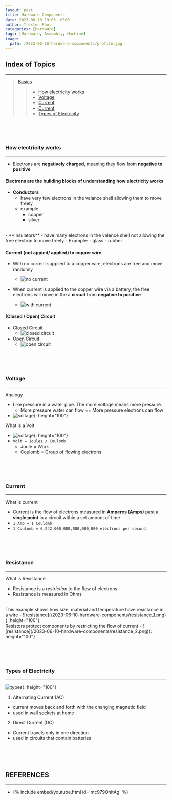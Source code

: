 ```yaml
---
layout: post
title: Hardware Components
date: 2023-06-10 19:03 -0500
author: Tresten Pool
categories: [Hardware]
tags: [Hardware, Assembly, Machine] 
image:
  path: /2023-06-10-hardware-components/profile.jpg
---
```


<!------------------------------------------------------->
<!------------ C COMPILATION & EXECUTION ---------------->
<!------------------------------------------------------->
## Index of Topics
---
> [Basics]()
>> + [How electricity works](#1.1)
>> + [Voltage](#1.2)
>> + [Current](#1.3)
>> + [Current](#1.4)
>> + [Types of Electricity](#1.5)



<!------------------------------------------------------->
<!------------ HOW ELECTRICITY WORKS -------------------->
<!------------------------------------------------------->
<br><br><br>
### How electricity works <a id='1.1'></a>
---
- Electrons are **negatively charged**, meaning they flow from **negative to positive**

#### Electrons are the building blocks of understanding how electricity works
- **Conductors**
  - have very few electrons in the valance shell allowing them to move freely 
  - example
    - copper
    - silver
<br>
- **Insulators**
  - have many electrons in the valence shell not allowing the free electron to move freely
  - Example:
    - glass
    - rubber

#### Current (not appied/ applied) to copper wire
- With no current supplied to a copper wire, electrons are free and move randomly
  - ![no current](/2023-06-10-hardware-components/no_current.png)

- When current is applied to the copper wire via a battery, the free electrons will move in the a **circuit** from **negative to positive**
  - ![with current](/2023-06-10-hardware-components/current_applied.png)

#### (Closed / Open) Circuit
- Closed Circuit
  - ![closed circuit](/2023-06-10-hardware-components/closed_circuit.png)
- Open Circuit
  - ![open circuit](/2023-06-10-hardware-components/open_circuit.png)



<!------------------------------------------------------->
<!--------------------- VOLTAGE ------------------------->
<!------------------------------------------------------->
<br><br><br>
### Voltage <a id='1.2'></a>
---

Analogy
  - Like pressure in a water pipe. The more voltage means more pressure.
    - More pressure water can flow == More pressure electrons can flow
  - ![voltage](/2023-06-10-hardware-components/voltage_1.png){: height="100"}

What is a Volt
  - ![voltage](/2023-06-10-hardware-components/voltage_2.png){: height="100"}
  - `Volt = Joules / Coulomb`
    - Joule = Work
    - Coulomb = Group of flowing electrons


<!------------------------------------------------------->
<!--------------------- CURRENT ------------------------->
<!------------------------------------------------------->
<br><br><br>
### Current <a id='1.3'></a>
---
What is current
  - Current is the flow of electrons measured in **Amperes (Amps)** past a **single point** in a circuit within a set amount of time
  - `1 Amp = 1 Coulomb`
  - `1 Coulomb = 6,242,000,000,000,000,000 electrons per second`


<!------------------------------------------------------->
<!------------------ RESISTANCE ------------------------->
<!------------------------------------------------------->
<br><br><br>
### Resistance <a id='1.4'></a>
---
What is Resistance
  - Resistance is a *restriction* to the flow of electrons
  - Resistance is measured in Ohms

<br>
This example shows how size, material and temperature have resistance in a wire
  - ![resistance](/2023-06-10-hardware-components/resistance_1.png){: height="100"}

<br>
Resistors protect components by restricting the flow of current
  - ![resistance](/2023-06-10-hardware-components/resistance_2.png){: height="100"}


<!------------------------------------------------------->
<!------------ TYPES OF ELECTRICITY --------------------->
<!------------------------------------------------------->
<br><br><br>
### Types of Electricity <a id='1.5'></a>
---
![types](/2023-06-10-hardware-components/types_electricity.png){: height="100"}
<br>

1. Alternating Current (AC)
  - current moves back and forth with the changing magnetic field
  - used in wall sockets at home

2. Direct Current (DC)
  - Current travels only in one direction 
  - used in circuits that contain batteries




<!------------------------------------------------------->
<!--------------------- REFERENCES ---------------------->
<!------------------------------------------------------->
<br><br><br>
## REFERENCES
---
- {% include embed/youtube.html id='mc979OhitAg' %}